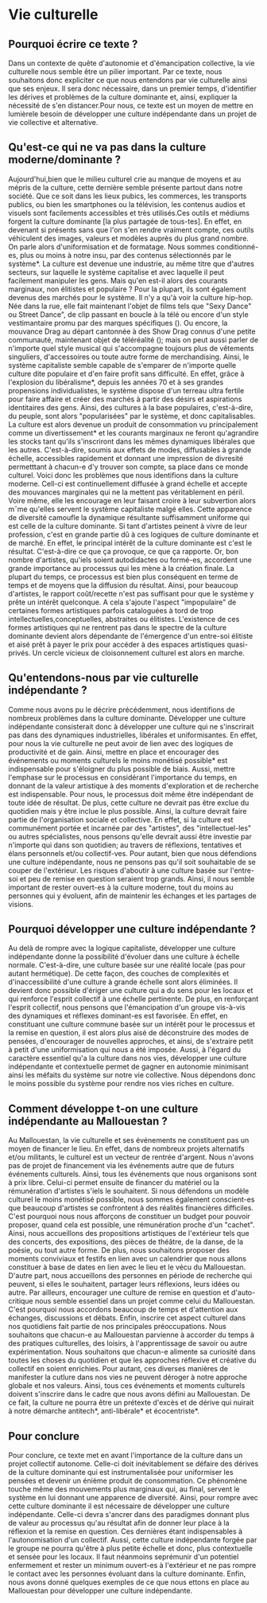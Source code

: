# Vie culturelle

## Pourquoi écrire ce texte ?

Dans un contexte de quête d'autonomie et d'émancipation collective, la vie culturelle nous semble être un pilier important. Par ce texte, nous souhaitons donc expliciter ce que nous entendons par vie culturelle ainsi que ses enjeux. Il sera donc nécessaire, dans un premier temps, d'identifier les dérives et problèmes de la culture dominante et, ainsi, expliquer la nécessité de s'en distancer.Pour nous, ce texte est un moyen de mettre en lumièrele besoin de développer une culture indépendante dans un projet de vie collective et alternative.

## Qu'est-ce qui ne va pas dans la culture moderne/dominante ? 

Aujourd'hui,bien que le milieu culturel crie au manque de moyens et au mépris de la culture, cette dernière semble présente partout dans notre société. Que ce soit dans les lieux pubics, les commerces, les transports publics, ou bien les smartphones ou la télévision, les contenus audios et visuels sont facilements accessibles et très utilisés.Ces outils et médiums forgent la culture dominante [la plus partagée de tous-tes]. En effet, en devenant si présents sans que l'on s'en rendre vraiment compte, ces outils véhiculent des images, valeurs et modèles auprès du plus grand nombre. On parle alors d'uniformisation et de formatage. Nous sommes conditionné-es, plus ou moins à notre insu, par des contenus sélectionnés par le système*. La culture est devenue une industrie, au même titre que d'autres secteurs, sur laquelle le système capitalise et avec laquelle il peut facilement manipuler les gens. 
Mais qu'en est-il alors des courants marginaux, non élitistes et populaire ? Pour la plupart, ils sont également devenus des marchés pour le système. Il n'y a qu'à voir la culture hip-hop. Née dans la rue, elle fait maintenant l'objet de films tels que "Sexy Dance" ou Street Dance", de clip passant en boucle à la télé ou encore d'un style vestimantaire promu par des marques spécifiques (). Ou encore, la mouvance Drag au départ cantonnée à des Show Drag connus d'une petite communauté, maintenant objet de téléréalité (); mais on peut aussi parler de n'importe quel style musical qui s'accompagne toujours plus de vêtements singuliers, d'accessoires ou toute autre forme de merchandising.
Ainsi, le système capitaliste semble capable de s'emparer de n'importe quelle culture dite populaire et d'en faire profit sans difficulté. En effet, grâce à l'explosion du libéralisme*, depuis les années 70 et à ses grandes propensions individualistes, le système dispose d'un terreau ultra fertile pour faire affaire et créer des marchés à partir des désirs et aspirations identitaires des gens.
Ainsi, des cultures à la base populaires, c'est-à-dire, du peuple, sont alors "popularisées" par le système, et donc capitalisables. 
La culture est alors devenue un produit de consommation vu principalement comme un divertissement* et les courants marginaux ne feront qu'agrandire les stocks tant qu'ils s'inscriront dans les mêmes dynamiques libérales que les autres. C'est-à-dire, soumis aux effets de modes, diffusables à grande échelle, accessibles rapidement et donnant une impression de divresité permetttant à chacun-e d'y trouver son compte, sa place dans ce monde culturel.
Voici donc les problèmes que nous identifions dans la culture moderne. Cell-ci est continuellement diffusée à grand échelle et accepte des mouvances marginales qui ne la mettent pas véritablement en péril. Voire même, elle les encourage en leur faisant croire à leur subvertion alors mˆme qu'elles servent le système capitaliste malgé elles. Cette apparence de diversité camoufle la dynamique résultante suffisamment uniforme qui est celle de la culture dominante.
Si tant d'artistes peinent à vivre de leur profession, c'est en grande partie dû à ces logiques de culture dominante et de marché. En effet, le principal intérêt de la culture dominante est c'est le résultat. C'est-à-dire ce que ça provoque, ce que ça rapporte. Or, bon nombre d'artistes, qu'iels soient autodidactes ou formé-es, accordent une grande importance au processus qui les mène à la création finale. La plupart du temps, ce processus est bien plus conséquent en terme de temps et de moyens que la diffusion du résultat. Ainsi, pour beaucoup d'artistes, le rapport coût/recette n'est pas suffisant pour que le système y prête un intérêt quelconque. A cela s'ajoute l'aspect "impopulaire" de certaines formes artistiques parfois cataloguées à tord de trop intellectuelles,conceptuelles, abstraites ou élitistes. L'existence de ces formes artistiques qui ne rentrent pas dans le spectre de la culture dominante devient alors dépendante de l'émergence d'un entre-soi élitiste et aisé prêt à payer le prix pour accéder à des espaces artistiques quasi-privés. Un cercle vicieux de cloisonnement culturel est alors en marche.

## Qu'entendons-nous par vie culturelle indépendante ? 

Comme nous avons pu le décrire précédemment, nous identifions de nombreux problèmes dans la culture dominante. Développer une culture indépendante consisterait donc à développer une culture qui ne s'inscrirait pas dans des dynamiques industrielles, libérales et uniformisantes. En effet, pour nous la vie culturelle ne peut avoir de lien avec des logiques de productivité et de gain. Ainsi, mettre en place et encourager des événements ou moments culturels le moins monétisé possible* est indispensable pour s'éloigner du plus possible de biais. Aussi, mettre l'emphase sur le processus en considérant l'importance du temps, en donnant de la valeur artistique à des moments d'exploration et de recherche est indispensable. Pour nous, le processus doit même être indépendant de toute idée de résultat.
De plus, cette culture ne devrait pas être exclue du quotidien mais y être inclue le plus possible. Ainsi, la culture devrait faire partie de l'organisation sociale et collective. En effet, si la culture est communément portée et incarnée par des "artistes", des "intellectuel-les" ou autres spécialistes, nous pensons qu'elle devrait aussi être investie par n'importe qui dans son quotidien; au travers de réflexions, tentatives et élans personnels et/ou collectif-ves.
Pour autant, bien que nous défendions une culture indépendante, nous ne pensons pas qu'il soit souhaitable de se couper de l'extérieur. Les risques d'aboutir à une culture basée sur l'entre-soi et peu de remise en question seraient trop grands. Ainsi, il nous semble important de rester ouvert-es à la culture moderne, tout du moins au personnes qui y évoluent, afin de maintenir les échanges et les partages de visions.

## Pourquoi développer une culture indépendante ? 

Au delà de rompre avec la logique capitaliste, développer une culture indépendante donne la possibilité d'évoluer dans une culture à échelle normale. C'est-à-dire, une culture basée sur une réalité locale (pas pour autant hermétique). De cette façon, des couches de complexités et d'inaccessibilité d'une culture à grande échelle sont alors éliminées. Il devient donc possible d'ériger une culture qui a du sens pour les locaux et qui renforce l'esprit collectif à une échelle pertinente. 
De plus, en renforçant l'esprit collectif, nous pensons que l'émancipation d'un groupe vis-à-vis des dynamiques et réflexes dominant-es est favorisée. En effet, en constituant une culture commune basée sur un intérêt pour le processus et la remise en question, il est alors plus aisé de déconstruire des modes de pensées, d'encourager de nouvelles approches, et ainsi, de s'extraire petit à petit d'une uniformisation qui nous a été imposée. Aussi, à l'égard du caractère essentiel qu'a la culture dans nos vies, développer une culture indépendante et contextuelle permet de gagner en autonomie minimisant ainsi les méfaits du système sur notre vie collective. Nous dépendons donc le moins possible du système pour rendre nos vies riches en culture.

## Comment développe t-on une culture indépendante au Mallouestan ? 

Au Mallouestan, la vie culturelle et ses événements ne constituent pas un moyen de financer le lieu. En effet, dans de nombreux projets alternatifs et/ou militants, le culturel est un vecteur de rentrée d'argent. Nous n'avons pas de projet de financement via les événements autre que de futurs événements culturels. Ainsi, tous les événements que nous organisons sont à prix libre. Celui-ci permet ensuite de financer du matériel ou la rémunération d'artistes s'iels le souhaitent. Si nous défendons un modèle culturel le moins monétisé possible, nous sommes également conscient-es que beaucoup d'artistes se confrontent à des réalités financières difficiles. C'est pourquoi nous nous afforçons de constituer un budget pour pouvoir proposer, quand cela est possible, une rémunération proche d'un "cachet". Ainsi, nous accueillons des propositions artistiques de l'extérieur tels que des concerts, des expositions, des pièces de théâtre, de la danse, de la poésie, ou tout autre forme. De plus, nous souhaitons proposer des moments conviviaux et festifs en lien avec un calendrier que nous allons constituer à base de dates en lien avec le lieu et le vécu du Mallouestan.
D'autre part, nous accueillons des personnes en période de recherche qui peuvent, si elles le souhaitent, partager leurs réflexions, leurs idées ou autre. 
Par ailleurs, encourager une culture de remise en question et d'auto-critique nous semble essentiel dans un projet comme celui du Mallouestan. C'est pourquoi nous accordons beaucoup de temps et d'attention aux échanges, discussions et débats.
Enfin, inscrire cet aspect culturel dans nos quotidiens fait partie de nos principales préoccupations. Nous souhaitons que chacun-e au Mallouestan parvienne à accorder du temps à des pratiques culturelles, des loisirs, à l'apprentissage de savoir ou autre expérimentation. Nous souhaitons que chacun-e alimente sa curiosité dans toutes les choses du quotidien et que les approches réflexive et créative du collectif en soient enrichies.
Pour autant, ces diverses manières de manifester la cutlure dans nos vies ne peuvent déroger à notre approche globale et nos valeurs. Ainsi, tous ces événements et moments culturels doivent s'inscrire dans le cadre que nous avons défini au Mallouestan. De ce fait, la culture ne pourra être un prétexte d'excès et de dérive qui nuirait à notre démarche antitech*, anti-libérale* et écocentriste*.

## Pour conclure

Pour conclure, ce texte met en avant l'importance de la culture dans un projet collectif autonome. Celle-ci doit inévitablement se défaire des dérives de la culture dominante qui est instrumentalisée pour uniformiser les pensées et devenir un énième produit de consommation. Ce phénomène touche même des mouvements plus marginaux qui, au final, servent le système en lui donnant une apparence de diversité.
Ainsi, pour rompre avec cette culture dominante il est nécessaire de développer une culture indépendante. Celle-ci devra s'ancrer dans des paradigmes donnant plus de valeur au processus qu'au résultat afin de donner leur place à la réflexion et la remise en question. Ces dernières étant indispensables à l'autonomisation d'un collectif. Aussi, cette culture indépendante forgée par le groupe ne pourra qu'être à plus petite échelle et donc, plus contextuelle et sensée pour les locaux. Il faut néanmoins seprémunir d'un potentiel enfermement et rester un minimum ouvert-es à l'extérieur et ne pas rompre le contact avec les personnes évoluant dans la culture dominante. Enfin, nous avons donné quelques exemples de ce que nous ettons en place au Mallouestan pour développer une culture indépendante.